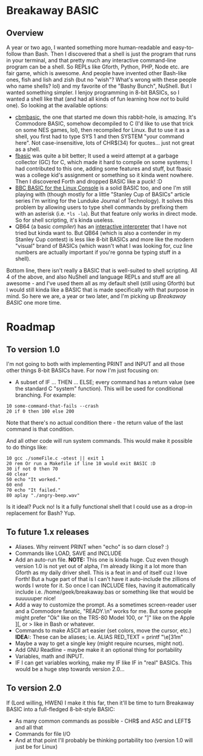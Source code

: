 # Breakaway BASIC

## Overview

A year or two ago, I wanted something more human-readable and easy-to-follow than Bash.  Then I discovered that a shell is just the program that runs in your terminal, and that pretty much any interactive command-line program can be a shell.  So REPLs like Gforth, Python, PHP, Node etc. are fair game, which is awesome.  And people have invented other Bash-like ones, fish and lish and zish (but no "wish"?  What's wrong with these people who name shells? lol) and my favorite of the "Bashy Bunch", NuShell.  But I wanted something simpler.  I lenjoy programming in 8-bit BASICs, so I wanted a shell like that (and had all kinds of fun learning how _not_ to build one).  So looking at the available options:

* [cbmbasic](https://github.com/mist64/cbmbasic), the one that started me down this rabbit-hole, is amazing.  It's Commodore BASIC, somehow decompiled to C (I'd like to use that trick on some NES games, lol), then recompiled for Linux.  But to use it as a shell, you first had to type SYS 1 and then SYSTEM "your command here".  Not case-insensitive, lots of CHR$(34) for quotes... just not great as a shell.
* [fbasic](https://github.com/ratboy666/fbasic) was quite a bit better; It used a weird attempt at a garbage collector (GC) for C, which made it hard to compile on some systems; I had contributed to this one, adding some features and stuff, but fbasic was a college kid's assignment or something so it kinda went nowhere.  Then I discovered Forth and dropped BASIC like a puck! :D
* [BBC BASIC for the Linux Console](https://www.bbcbasic.co.uk/console/) is a solid BASIC too, and one I'm still playing with (though mostly for a little "Stanley Cup of BASICs" article series I'm writing for the Lunduke Journal of Technology).  It solves this problem by allowing users to type shell commands by prefixing them with an asterisk (i.e. `*ls -la`).  But that feature only works in direct mode.  So for shell scripting, it's kinda useless.
* QB64 (a basic _compiler_) has an [interactive interpreter](https://github.com/FellippeHeitor/QB64-interpreter) that I have not tried but kinda want to.  But QB64 (which is also a contender in my Stanley Cup contest) is less like 8-bit BASICs and more like the modern "visual" brand of BASICs (which wasn't what I was looking for, cuz line numbers are actually important if you're gonna be typing stuff in a shell).

Bottom line, there isn't really a BASIC that is well-suited to shell scripting.  All 4 of the above, and also NuShell and language REPLs and stuff are all awesome - and I've used them all as my default shell (still using Gforth) but I would still kinda like a BASIC that is made specifically with that purpose in mind.  So here we are, a year or two later, and I'm picking up _Breakaway BASIC_ one more time.

# Roadmap

## To version 1.0

I'm not going to both with implementing PRINT and INPUT and all those other things 8-bit BASICs have.  For now I'm just focusing on:

* A subset of IF ... THEN ... ELSE; every command has a return value (see the standard C "system" function).  This will be used for conditional branching.  For example:

```
10 some-command-that-fails --crash
20 if 0 then 100 else 200
```

Note that there's no actual condition there - the return value of the last command is that condition.

And all other code will run system commands.  This would make it possible to do things like:

```
10 gcc ./someFile.c -otest || exit 1
20 rem Or run a Makefile if line 10 would exit BASIC :D
30 if not 0 then 70
40 clear
50 echo "It worked."
60 end
70 echo "It failed."
80 aplay "./angry-beep.wav"
```

Is it ideal?  Puck no!  Is it a fully functional shell that I could use as a drop-in replacement for Bash?  Yup.

## To future 1.x releases

* Aliases.  Why reinvent PRINT when "echo" is so darn close? :)
* Commands like LOAD, SAVE and INCLUDE
* Add an auto-run file.
	**NOTE:** This one is kinda huge.  Cuz even though version 1.0 is not yet out of alpha, I'm already liking it a lot more than Gforth as my daily driver shell.  This is a feat in and of itself cuz I love Forth!   But a huge part of that is I can't have it auto-include the zillions of words I wrote for it.  So once I can INCLUDE files, having it automatically include i.e. /home/geek/breakaway.bas or something like that would be suuuuuper nice!
* Add a way to customize the prompt.  As a sometimes screen-reader user and a Commodore fanatic, "READY.\n" works for me.  But some people might prefer "Ok" like on the TRS-80 Model 100, or "]" like on the Apple ][, or > like in Bash or whatever.
* Commands to make ASCII art easier (set colors, move the cursor, etc.)
	**IDEA:**: These can be aliases; i.e. ALIAS RED_TEXT = printf "\e[31m"
* Maybe a way to get a single key (might require ncurses, might not).
* Add GNU Readline - maybe make it an optional thing for portability
* Variables, math and INPUT.
* IF I can get variables working, make my IF like IF in "real" BASICs.  This would be a huge step towards version 2.0...

## To version 2.0

If (Lord willing, HWEN) I make it this far, then it'll be time to turn Breakaway BASIC into a full-fledged 8-bit-style BASIC:

* As many common commands as possible - CHR$ and ASC and LEFT$ and all that
* Commands for file I/O
* And at that point I'll probably be thinking portability too (version 1.0 will just be for Linux)
